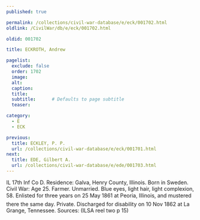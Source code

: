 ```yaml
---
published: true

permalink: /collections/civil-war-database/e/eck/001702.html
oldlink: /CivilWar/db/e/eck/001702.html

oldid: 001702

title: ECKROTH, Andrew

pagelist:
  exclude: false
  order: 1702
  image: 
  alt:
  caption:
  title:
  subtitle:      # Defaults to page subtitle
  teaser:

category: 
  - E 
  - ECK

previous:
  title: ECKLEY, P. P.
  url: /collections/civil-war-database/e/eck/001701.html  
next:
  title: EDE, Gilbert A.
  url: /collections/civil-war-database/e/ede/001703.html   
---
```

IL 17th Inf Co D. Residence: Galva, Henry County, Illinois. Born in Sweden. Civil War: Age 25. Farmer. Unmarried. Blue eyes, light hair, light complexion, 5&#146;8&#148;. Enlisted for three years on 25 May 1861 at Peoria, Illinois, and mustered there the same day. Private. Discharged for disability on 10 Nov 1862 at La Grange, Tennessee. Sources: (ILSA reel two p 15)